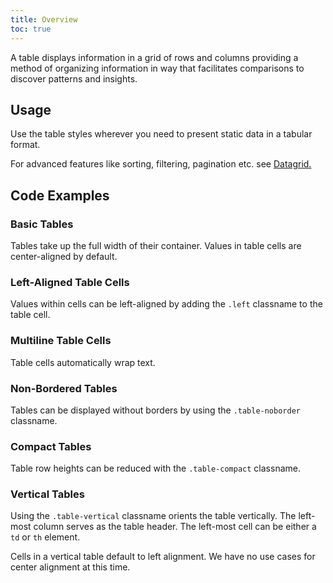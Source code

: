 ```yaml
---
title: Overview
toc: true
---
```


A table displays information in a grid of rows and columns providing a method of organizing information in way that facilitates comparisons to discover patterns and insights.

## Usage

Use the table styles wherever you need to present static data in a tabular format.

For advanced features like sorting, filtering, pagination etc. see [Datagrid.](/documentation/datagrid)

## Code Examples

### Basic Tables

Tables take up the full width of their container. Values in table cells are center-aligned by default.

<doc-demo file="/demos/table/basic.html"></doc-demo>

### Left-Aligned Table Cells

Values within cells can be left-aligned by adding the `.left` classname to the table cell.

<doc-demo file="/demos/table/left-align.html"></doc-demo>

### Multiline Table Cells

Table cells automatically wrap text.

<doc-demo file="/demos/table/multiline.html"></doc-demo>

### Non-Bordered Tables

Tables can be displayed without borders by using the `.table-noborder` classname.

<doc-demo file="/demos/table/borderless.html"></doc-demo>

### Compact Tables

Table row heights can be reduced with the `.table-compact` classname.

<doc-demo file="/demos/table/compact.html"></doc-demo>

### Vertical Tables

Using the `.table-vertical` classname orients the table vertically. The left-most column serves as the table header. The left-most cell can be either a `td` or `th` element.

Cells in a vertical table default to left alignment. We have no use cases for center alignment at this time.

<doc-demo file="/demos/table/vertical.html"></doc-demo>
